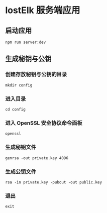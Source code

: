 # lostElk 服务端应用

## 启动应用

```
npm run server:dev
```

## 生成秘钥与公钥

### 创建存放秘钥与公钥的目录

```
mkdir config
```

### 进入目录

```
cd config
```

### 进入 OpenSSL 安全协议命令面板

```
openssl
```

### 生成秘钥文件

```
genrsa -out private.key 4096
```

### 生成公钥文件

```
rsa -in private.key -pubout -out public.key
```

### 退出

```
exit
```
